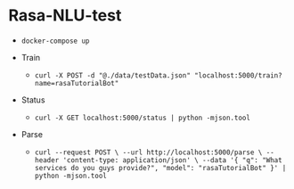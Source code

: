 # Rasa-NLU-test

- `docker-compose up`

- Train
    - `curl -X POST -d "@./data/testData.json" "localhost:5000/train?name=rasaTutorialBot"`
    
- Status
    - `curl -X GET localhost:5000/status | python -mjson.tool`
    
- Parse
    - `curl --request POST \
      --url http://localhost:5000/parse \
      --header 'content-type: application/json' \
      --data '{
     "q": "What services do you guys provide?",
     "model": "rasaTutorialBot"
    }' | python -mjson.tool`